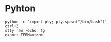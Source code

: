 # Pyhton

`python -c 'import pty; pty.spawn("/bin/bash")'`<br/>
`ctrl+Z`<br/>
`stty raw -echo; fg`<br/>
`export TERM=xterm`<br/>